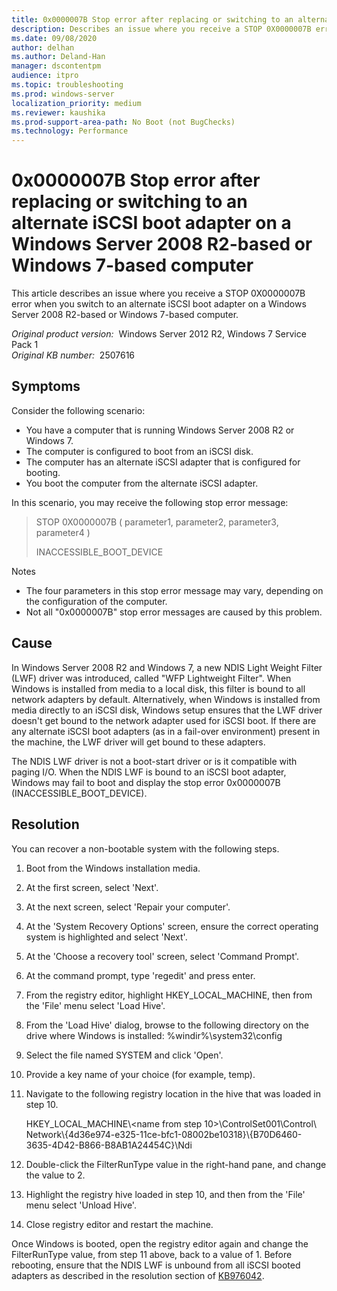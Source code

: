 ```yaml
---
title: 0x0000007B Stop error after replacing or switching to an alternate iSCSI boot adapter on a Windows Server 2008 R2-based or Windows 7-based computer
description: Describes an issue where you receive a STOP 0X0000007B error when you switch to an alternate iSCSI boot adapter on a Windows Server 2008 R2-based or Windows 7-based computer.
ms.date: 09/08/2020
author: delhan
ms.author: Deland-Han
manager: dscontentpm
audience: itpro
ms.topic: troubleshooting
ms.prod: windows-server
localization_priority: medium
ms.reviewer: kaushika
ms.prod-support-area-path: No Boot (not BugChecks)
ms.technology: Performance
---
```

# 0x0000007B Stop error after replacing or switching to an alternate iSCSI boot adapter on a Windows Server 2008 R2-based or Windows 7-based computer

This article describes an issue where you receive a STOP 0X0000007B error when you switch to an alternate iSCSI boot adapter on a Windows Server 2008 R2-based or Windows 7-based computer.

_Original product version:_ &nbsp;Windows Server 2012 R2, Windows 7 Service Pack 1  
_Original KB number:_ &nbsp;2507616

## Symptoms

Consider the following scenario:

- You have a computer that is running Windows Server 2008 R2 or Windows 7.
- The computer is configured to boot from an iSCSI disk.
- The computer has an alternate iSCSI adapter that is configured for booting.
- You boot the computer from the alternate iSCSI adapter.

In this scenario, you may receive the following stop error message:

> STOP 0X0000007B ( parameter1, parameter2, parameter3, parameter4 )
>
> INACCESSIBLE_BOOT_DEVICE

Notes

- The four parameters in this stop error message may vary, depending on the configuration of the computer.
- Not all "0x0000007B" stop error messages are caused by this problem.

## Cause

In Windows Server 2008 R2 and Windows 7, a new NDIS Light Weight Filter (LWF) driver was introduced, called "WFP Lightweight Filter". When Windows is installed from media to a local disk, this filter is bound to all network adapters by default. Alternatively, when Windows is installed from media directly to an iSCSI disk, Windows setup ensures that the LWF driver doesn't get bound to the network adapter used for iSCSI boot. If there are any alternate iSCSI boot adapters (as in a fail-over environment) present in the machine, the LWF driver will get bound to these adapters.

The NDIS LWF driver is not a boot-start driver or is it compatible with paging I/O. When the NDIS LWF is bound to an iSCSI boot adapter, Windows may fail to boot and display the stop error 0x0000007B (INACCESSIBLE_BOOT_DEVICE).

## Resolution

You can recover a non-bootable system with the following steps.

1. Boot from the Windows installation media.
2. At the first screen, select 'Next'.
3. At the next screen, select 'Repair your computer'.
4. At the 'System Recovery Options' screen, ensure the correct operating system is highlighted and select 'Next'.
5. At the 'Choose a recovery tool' screen, select 'Command Prompt'.
6. At the command prompt, type 'regedit' and press enter.
7. From the registry editor, highlight HKEY_LOCAL_MACHINE, then from the 'File' menu select 'Load Hive'.
8. From the 'Load Hive' dialog, browse to the following directory on the drive where Windows is installed: %windir%\system32\config
9. Select the file named SYSTEM and click 'Open'.
10. Provide a key name of your choice (for example, temp).
11. Navigate to the following registry location in the hive that was loaded in step 10.

    HKEY_LOCAL_MACHINE\\<name from step 10>\ControlSet001\Control\ Network\\{4d36e974-e325-11ce-bfc1-08002be10318}\\{B70D6460-3635-4D42-B866-B8AB1A24454C}\Ndi

12. Double-click the FilterRunType value in the right-hand pane, and change the value to 2.
13. Highlight the registry hive loaded in step 10, and then from the 'File' menu select 'Unload Hive'.
14. Close registry editor and restart the machine.

Once Windows is booted, open the registry editor again and change the FilterRunType value, from step 11 above, back to a value of 1. Before rebooting, ensure that the NDIS LWF is unbound from all iSCSI booted adapters as described in the resolution section of [KB976042](https://support.microsoft.com/help/976042).
